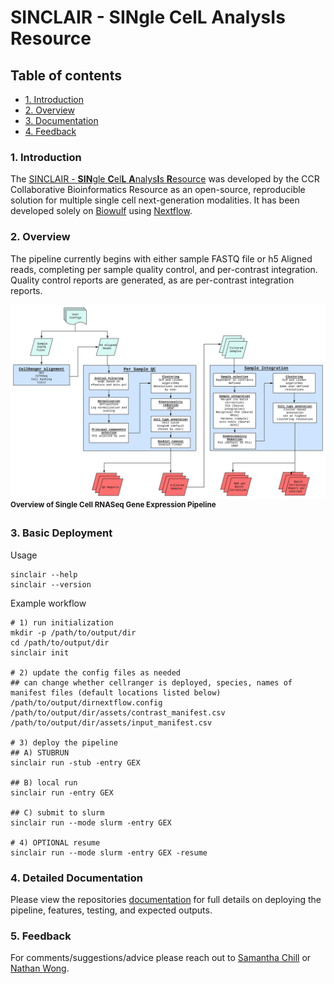# SINCLAIR - **SIN**gle **C**el**L** **A**nalys**I**s **R**esource

## Table of contents

- [1. Introduction](#1-Introduction)
- [2. Overview](#2-Overview)
- [3. Documentation](#3-Documentation)
- [4. Feedback](#4-Feedback)

### 1. Introduction

The [SINCLAIR - **SIN**gle **C**el**L** **A**nalys**I**s **R**esource](#sinclair---single-cell-analysis-resource) was developed by the CCR Collaborative Bioinformatics Resource as an open-source, reproducible solution for multiple single cell next-generation modalities. It has been developed solely on [Biowulf](https://hpc.nih.gov/) using [Nextflow](https://www.nextflow.io/).

### 2. Overview

The pipeline currently begins with either sample FASTQ file or h5 Aligned reads, completing per sample quality control, and per-contrast integration. Quality control reports are generated, as are per-contrast integration reports.

![Single cell RNA-Seq GEX pipeline](./resources/scRNA.svg) <sup>**Overview of Single Cell RNASeq Gene Expression Pipeline**</sup>

### 3. Basic Deployment

Usage

```
sinclair --help
sinclair --version
```

Example workflow

```
# 1) run initialization
mkdir -p /path/to/output/dir
cd /path/to/output/dir
sinclair init

# 2) update the config files as needed
## can change whether cellranger is deployed, species, names of manifest files (default locations listed below)
/path/to/output/dirnextflow.config
/path/to/output/dir/assets/contrast_manifest.csv /path/to/output/dir/assets/input_manifest.csv

# 3) deploy the pipeline
## A) STUBRUN
sinclair run -stub -entry GEX

## B) local run
sinclair run -entry GEX

## C) submit to slurm
sinclair run --mode slurm -entry GEX

# 4) OPTIONAL resume
sinclair run --mode slurm -entry GEX -resume
```

### 4. Detailed Documentation

Please view the repositories [documentation](https://symmetrical-adventure-ovjq9gl.pages.github.io/) for full details on deploying the pipeline, features, testing, and expected outputs.

### 5. Feedback

For comments/suggestions/advice please reach out to [Samantha Chill](mailto:samantha.sevilla@nih.gov) or [Nathan Wong](mailto:nathan.wong@nih.gov).
